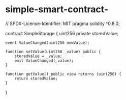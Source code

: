 # simple-smart-contract-
// SPDX-License-Identifier: MIT
pragma solidity ^0.8.0;

contract SimpleStorage {
    uint256 private storedValue;

    event ValueChanged(uint256 newValue);

    function setValue(uint256 _value) public {
        storedValue = _value;
        emit ValueChanged(_value);
    }

    function getValue() public view returns (uint256) {
        return storedValue;
    }
}

